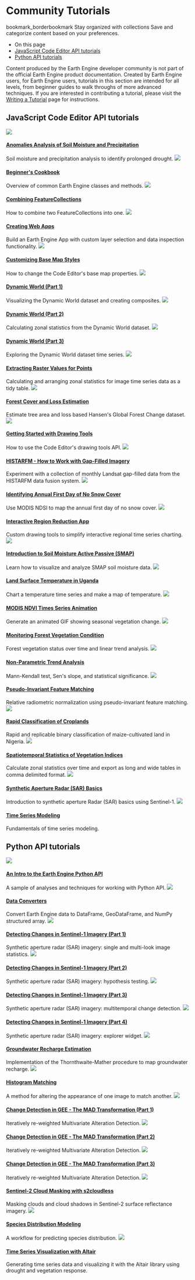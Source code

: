  
#  Community Tutorials 
bookmark_borderbookmark Stay organized with collections  Save and categorize content based on your preferences.
  * On this page
  * [JavaScript Code Editor API tutorials](https://developers.google.com/earth-engine/tutorials/community/explore#javascript_code_editor_api_tutorials)
  * [Python API tutorials](https://developers.google.com/earth-engine/tutorials/community/explore#python_api_tutorials)


Content produced by the Earth Engine developer community is not part of the official Earth Engine product documentation. 
Created by Earth Engine users, for Earth Engine users, tutorials in this section are intended for all levels, from beginner guides to walk throughs of more advanced techniques.
If you are interested in contributing a tutorial, please visit the [Writing a Tutorial](https://developers.google.com/earth-engine/tutorials/community/write) page for instructions.
## JavaScript Code Editor API tutorials
[ ![](https://developers.google.com/static/earth-engine/tutorials/community/anomalies-analysis-smo-and-pre/thumbnail.png) ](https://developers.google.com/earth-engine/tutorials/community/anomalies-analysis-smo-and-pre)
#### [Anomalies Analysis of Soil Moisture and Precipitation ](https://developers.google.com/earth-engine/tutorials/community/anomalies-analysis-smo-and-pre)
Soil moisture and precipitation analysis to identify prolonged drought. 
[ ![](https://developers.google.com/static/earth-engine/tutorials/community/beginners-cookbook/thumbnail.png) ](https://developers.google.com/earth-engine/tutorials/community/beginners-cookbook)
#### [Beginner's Cookbook ](https://developers.google.com/earth-engine/tutorials/community/beginners-cookbook)
Overview of common Earth Engine classes and methods. 
[ ![](https://developers.google.com/static/earth-engine/tutorials/community/combining-feature-collections/thumbnail.png) ](https://developers.google.com/earth-engine/tutorials/community/combining-feature-collections)
#### [Combining FeatureCollections ](https://developers.google.com/earth-engine/tutorials/community/combining-feature-collections)
How to combine two FeatureCollections into one. 
[ ![](https://developers.google.com/static/earth-engine/tutorials/community/creating-web-apps/thumbnail.png) ](https://developers.google.com/earth-engine/tutorials/community/creating-web-apps)
#### [Creating Web Apps ](https://developers.google.com/earth-engine/tutorials/community/creating-web-apps)
Build an Earth Engine App with custom layer selection and data inspection functionality. 
[ ![](https://developers.google.com/static/earth-engine/tutorials/community/customizing-base-map-styles/thumbnail.png) ](https://developers.google.com/earth-engine/tutorials/community/customizing-base-map-styles)
#### [Customizing Base Map Styles ](https://developers.google.com/earth-engine/tutorials/community/customizing-base-map-styles)
How to change the Code Editor's base map properties. 
[ ![](https://developers.google.com/static/earth-engine/tutorials/community/introduction-to-dynamic-world-pt-1/thumbnail.png) ](https://developers.google.com/earth-engine/tutorials/community/introduction-to-dynamic-world-pt-1)
#### [Dynamic World (Part 1) ](https://developers.google.com/earth-engine/tutorials/community/introduction-to-dynamic-world-pt-1)
Visualizing the Dynamic World dataset and creating composites. 
[ ![](https://developers.google.com/static/earth-engine/tutorials/community/introduction-to-dynamic-world-pt-2/thumbnail.png) ](https://developers.google.com/earth-engine/tutorials/community/introduction-to-dynamic-world-pt-2)
#### [Dynamic World (Part 2) ](https://developers.google.com/earth-engine/tutorials/community/introduction-to-dynamic-world-pt-2)
Calculating zonal statistics from the Dynamic World dataset. 
[ ![](https://developers.google.com/static/earth-engine/tutorials/community/introduction-to-dynamic-world-pt-3/thumbnail.png) ](https://developers.google.com/earth-engine/tutorials/community/introduction-to-dynamic-world-pt-3)
#### [Dynamic World (Part 3) ](https://developers.google.com/earth-engine/tutorials/community/introduction-to-dynamic-world-pt-3)
Exploring the Dynamic World dataset time series. 
[ ![](https://developers.google.com/static/earth-engine/tutorials/community/extract-raster-values-for-points/thumbnail.png) ](https://developers.google.com/earth-engine/tutorials/community/extract-raster-values-for-points)
#### [Extracting Raster Values for Points ](https://developers.google.com/earth-engine/tutorials/community/extract-raster-values-for-points)
Calculating and arranging zonal statistics for image time series data as a tidy table. 
[ ![](https://developers.google.com/static/earth-engine/tutorials/community/forest-cover-loss-estimation/thumbnail.png) ](https://developers.google.com/earth-engine/tutorials/community/forest-cover-loss-estimation)
#### [Forest Cover and Loss Estimation ](https://developers.google.com/earth-engine/tutorials/community/forest-cover-loss-estimation)
Estimate tree area and loss based Hansen's Global Forest Change dataset. 
[ ![](https://developers.google.com/static/earth-engine/tutorials/community/drawing-tools/thumbnail.png) ](https://developers.google.com/earth-engine/tutorials/community/drawing-tools)
#### [Getting Started with Drawing Tools ](https://developers.google.com/earth-engine/tutorials/community/drawing-tools)
How to use the Code Editor's drawing tools API. 
[ ![](https://developers.google.com/static/earth-engine/tutorials/community/histarfm-cloud-and-gap-free-landsat/thumbnail.png) ](https://developers.google.com/earth-engine/tutorials/community/histarfm-cloud-and-gap-free-landsat)
#### [HISTARFM - How to Work with Gap-Filled Imagery ](https://developers.google.com/earth-engine/tutorials/community/histarfm-cloud-and-gap-free-landsat)
Experiment with a collection of monthly Landsat gap-filled data from the HISTARFM data fusion system. 
[ ![](https://developers.google.com/static/earth-engine/tutorials/community/identifying-first-day-no-snow/thumbnail.png) ](https://developers.google.com/earth-engine/tutorials/community/identifying-first-day-no-snow)
#### [Identifying Annual First Day of No Snow Cover ](https://developers.google.com/earth-engine/tutorials/community/identifying-first-day-no-snow)
Use MODIS NDSI to map the annual first day of no snow cover. 
[ ![](https://developers.google.com/static/earth-engine/tutorials/community/drawing-tools-region-reduction/thumbnail.png) ](https://developers.google.com/earth-engine/tutorials/community/drawing-tools-region-reduction)
#### [Interactive Region Reduction App ](https://developers.google.com/earth-engine/tutorials/community/drawing-tools-region-reduction)
Custom drawing tools to simplify interactive regional time series charting. 
[ ![](https://developers.google.com/static/earth-engine/tutorials/community/smap-soil-moisture/thumbnail.png) ](https://developers.google.com/earth-engine/tutorials/community/smap-soil-moisture)
#### [Introduction to Soil Moisture Active Passive (SMAP) ](https://developers.google.com/earth-engine/tutorials/community/smap-soil-moisture)
Learn how to visualize and analyze SMAP soil moisture data. 
[ ![](https://developers.google.com/static/earth-engine/tutorials/community/ph-ug-temp/thumbnail.png) ](https://developers.google.com/earth-engine/tutorials/community/ph-ug-temp)
#### [Land Surface Temperature in Uganda ](https://developers.google.com/earth-engine/tutorials/community/ph-ug-temp)
Chart a temperature time series and make a map of temperature. 
[ ![](https://developers.google.com/static/earth-engine/tutorials/community/modis-ndvi-time-series-animation/thumbnail.png) ](https://developers.google.com/earth-engine/tutorials/community/modis-ndvi-time-series-animation)
#### [MODIS NDVI Times Series Animation ](https://developers.google.com/earth-engine/tutorials/community/modis-ndvi-time-series-animation)
Generate an animated GIF showing seasonal vegetation change. 
[ ![](https://developers.google.com/static/earth-engine/tutorials/community/forest-vegetation-condition/thumbnail.png) ](https://developers.google.com/earth-engine/tutorials/community/forest-vegetation-condition)
#### [Monitoring Forest Vegetation Condition ](https://developers.google.com/earth-engine/tutorials/community/forest-vegetation-condition)
Forest vegetation status over time and linear trend analysis. 
[ ![](https://developers.google.com/static/earth-engine/tutorials/community/nonparametric-trends/thumbnail.png) ](https://developers.google.com/earth-engine/tutorials/community/nonparametric-trends)
#### [Non-Parametric Trend Analysis ](https://developers.google.com/earth-engine/tutorials/community/nonparametric-trends)
Mann-Kendall test, Sen's slope, and statistical significance. 
[ ![](https://developers.google.com/static/earth-engine/tutorials/community/pseudo-invariant-feature-matching/thumbnail.png) ](https://developers.google.com/earth-engine/tutorials/community/pseudo-invariant-feature-matching)
#### [Pseudo-Invariant Feature Matching ](https://developers.google.com/earth-engine/tutorials/community/pseudo-invariant-feature-matching)
Relative radiometric normalization using pseudo-invariant feature matching. 
[ ![](https://developers.google.com/static/earth-engine/tutorials/community/classify-maizeland-ng/thumbnail.png) ](https://developers.google.com/earth-engine/tutorials/community/classify-maizeland-ng)
#### [Rapid Classification of Croplands ](https://developers.google.com/earth-engine/tutorials/community/classify-maizeland-ng)
Rapid and replicable binary classification of maize-cultivated land in Nigeria. 
[ ![](https://developers.google.com/static/earth-engine/tutorials/community/spatiotemporal-image-statistics/thumbnail.png) ](https://developers.google.com/earth-engine/tutorials/community/spatiotemporal-image-statistics)
#### [Spatiotemporal Statistics of Vegetation Indices ](https://developers.google.com/earth-engine/tutorials/community/spatiotemporal-image-statistics)
Calculate zonal statistics over time and export as long and wide tables in comma delimited format. 
[ ![](https://developers.google.com/static/earth-engine/tutorials/community/sar-basics/thumbnail.png) ](https://developers.google.com/earth-engine/tutorials/community/sar-basics)
#### [Synthetic Aperture Radar (SAR) Basics ](https://developers.google.com/earth-engine/tutorials/community/sar-basics)
Introduction to synthetic aperture Radar (SAR) basics using Sentinel-1. 
[ ![](https://developers.google.com/static/earth-engine/tutorials/community/time-series-modeling/thumbnail.png) ](https://developers.google.com/earth-engine/tutorials/community/time-series-modeling)
#### [Time Series Modeling ](https://developers.google.com/earth-engine/tutorials/community/time-series-modeling)
Fundamentals of time series modeling. 
## Python API tutorials
[ ![](https://developers.google.com/static/earth-engine/tutorials/community/intro-to-python-api/thumbnail.png) ](https://developers.google.com/earth-engine/tutorials/community/intro-to-python-api)
#### [An Intro to the Earth Engine Python API ](https://developers.google.com/earth-engine/tutorials/community/intro-to-python-api)
A sample of analyses and techniques for working with Python API. 
[ ![](https://developers.google.com/static/earth-engine/tutorials/community/data-converters/thumbnail.png) ](https://developers.google.com/earth-engine/tutorials/community/data-converters)
#### [Data Converters ](https://developers.google.com/earth-engine/tutorials/community/data-converters)
Convert Earth Engine data to DataFrame, GeoDataFrame, and NumPy structured array. 
[ ![](https://developers.google.com/static/earth-engine/tutorials/community/detecting-changes-in-sentinel-1-imagery-pt-1/thumbnail.png) ](https://developers.google.com/earth-engine/tutorials/community/detecting-changes-in-sentinel-1-imagery-pt-1)
#### [Detecting Changes in Sentinel-1 Imagery (Part 1) ](https://developers.google.com/earth-engine/tutorials/community/detecting-changes-in-sentinel-1-imagery-pt-1)
Synthetic aperture radar (SAR) imagery: single and multi-look image statistics. 
[ ![](https://developers.google.com/static/earth-engine/tutorials/community/detecting-changes-in-sentinel-1-imagery-pt-2/thumbnail.png) ](https://developers.google.com/earth-engine/tutorials/community/detecting-changes-in-sentinel-1-imagery-pt-2)
#### [Detecting Changes in Sentinel-1 Imagery (Part 2) ](https://developers.google.com/earth-engine/tutorials/community/detecting-changes-in-sentinel-1-imagery-pt-2)
Synthetic aperture radar (SAR) imagery: hypothesis testing. 
[ ![](https://developers.google.com/static/earth-engine/tutorials/community/detecting-changes-in-sentinel-1-imagery-pt-3/thumbnail.png) ](https://developers.google.com/earth-engine/tutorials/community/detecting-changes-in-sentinel-1-imagery-pt-3)
#### [Detecting Changes in Sentinel-1 Imagery (Part 3) ](https://developers.google.com/earth-engine/tutorials/community/detecting-changes-in-sentinel-1-imagery-pt-3)
Synthetic aperture radar (SAR) imagery: multitemporal change detection. 
[ ![](https://developers.google.com/static/earth-engine/tutorials/community/detecting-changes-in-sentinel-1-imagery-pt-4/thumbnail.png) ](https://developers.google.com/earth-engine/tutorials/community/detecting-changes-in-sentinel-1-imagery-pt-4)
#### [Detecting Changes in Sentinel-1 Imagery (Part 4) ](https://developers.google.com/earth-engine/tutorials/community/detecting-changes-in-sentinel-1-imagery-pt-4)
Synthetic aperture radar (SAR) imagery: explorer widget. 
[ ![](https://developers.google.com/static/earth-engine/tutorials/community/groundwater-recharge-estimation/thumbnail.png) ](https://developers.google.com/earth-engine/tutorials/community/groundwater-recharge-estimation)
#### [Groundwater Recharge Estimation ](https://developers.google.com/earth-engine/tutorials/community/groundwater-recharge-estimation)
Implementation of the Thornthwaite-Mather procedure to map groundwater recharge. 
[ ![](https://developers.google.com/static/earth-engine/tutorials/community/histogram-matching/thumbnail.png) ](https://developers.google.com/earth-engine/tutorials/community/histogram-matching)
#### [Histogram Matching ](https://developers.google.com/earth-engine/tutorials/community/histogram-matching)
A method for altering the appearance of one image to match another. 
[ ![](https://developers.google.com/static/earth-engine/tutorials/community/imad-tutorial-pt1/thumbnail.png) ](https://developers.google.com/earth-engine/tutorials/community/imad-tutorial-pt1)
#### [Change Detection in GEE - The MAD Transformation (Part 1) ](https://developers.google.com/earth-engine/tutorials/community/imad-tutorial-pt1)
Iteratively re-weighted Multivariate Alteration Detection. 
[ ![](https://developers.google.com/static/earth-engine/tutorials/community/imad-tutorial-pt2/thumbnail.png) ](https://developers.google.com/earth-engine/tutorials/community/imad-tutorial-pt2)
#### [Change Detection in GEE - The MAD Transformation (Part 2) ](https://developers.google.com/earth-engine/tutorials/community/imad-tutorial-pt2)
Iteratively re-weighted Multivariate Alteration Detection. 
[ ![](https://developers.google.com/static/earth-engine/tutorials/community/imad-tutorial-pt3/thumbnail.png) ](https://developers.google.com/earth-engine/tutorials/community/imad-tutorial-pt3)
#### [Change Detection in GEE - The MAD Transformation (Part 3) ](https://developers.google.com/earth-engine/tutorials/community/imad-tutorial-pt3)
Iteratively re-weighted Multivariate Alteration Detection. 
[ ![](https://developers.google.com/static/earth-engine/tutorials/community/sentinel-2-s2cloudless/thumbnail.png) ](https://developers.google.com/earth-engine/tutorials/community/sentinel-2-s2cloudless)
#### [Sentinel-2 Cloud Masking with s2cloudless ](https://developers.google.com/earth-engine/tutorials/community/sentinel-2-s2cloudless)
Masking clouds and cloud shadows in Sentinel-2 surface reflectance imagery. 
[ ![](https://developers.google.com/static/earth-engine/tutorials/community/species-distribution-modeling/thumbnail.png) ](https://developers.google.com/earth-engine/tutorials/community/species-distribution-modeling)
#### [Species Distribution Modeling ](https://developers.google.com/earth-engine/tutorials/community/species-distribution-modeling)
A workflow for predicting species distribution. 
[ ![](https://developers.google.com/static/earth-engine/tutorials/community/time-series-visualization-with-altair/thumbnail.png) ](https://developers.google.com/earth-engine/tutorials/community/time-series-visualization-with-altair)
#### [Time Series Visualization with Altair ](https://developers.google.com/earth-engine/tutorials/community/time-series-visualization-with-altair)
Generating time series data and visualizing it with the Altair library using drought and vegetation response. 
